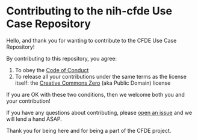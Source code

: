 # Contributing to the nih-cfde Use Case Repository

Hello, and thank you for wanting to contribute to the CFDE Use Case
Repository\!

By contributing to this repository, you agree:

1.  To obey the [Code of Conduct](./CODEOFCONDUCT.md)
2.  To release all your contributions under the same terms as the
    license itself: the [Creative Commons Zero](./LICENSE.md) (aka
    Public Domain) license

If you are OK with these two conditions, then we welcome both you and
your contribution\!

If you have any questions about contributing, please [open an
issue](https://github.com/nih-cfde/usecases/issues/new) and we
will lend a hand ASAP.

Thank you for being here and for being a part of the CFDE project.
